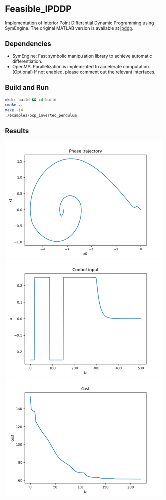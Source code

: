 # Feasible_IPDDP
Implementation of Interior Point Differential Dynamic Programming using SymEngine.
The original MATLAB version is available at [ipddp](https://github.com/xapavlov/ipddp).

## Dependencies
- SymEngine: Fast symbolic manipulation library to achieve automatic differentiation.
- OpenMP: Parallelization is implemented to accelerate computation. (Optional) If not enabled, please comment out the relevant interfaces.

## Build and Run
```bash
mkdir build && cd build
cmake ..
make -j4
./examples/ocp_inverted_pendulum 
```

## Results
![phase_trajectory](results/phase_trajectory.png)
![control_input](results/control_input.png)
![cost](results/cost.png)



